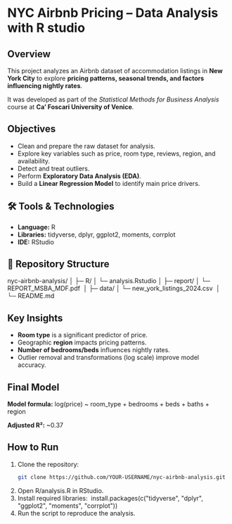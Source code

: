 
# NYC Airbnb Pricing – Data Analysis with R studio

## Overview
This project analyzes an Airbnb dataset of accommodation listings in **New York City** to explore **pricing patterns, seasonal trends, and factors influencing nightly rates**.

It was developed as part of the *Statistical Methods for Business Analysis* course at **Ca’ Foscari University of Venice**.



## Objectives
- Clean and prepare the raw dataset for analysis.
- Explore key variables such as price, room type, reviews, region, and availability.
- Detect and treat outliers.
- Perform **Exploratory Data Analysis (EDA)**.
- Build a **Linear Regression Model** to identify main price drivers.



## 🛠 Tools & Technologies
- **Language:** R
- **Libraries:** tidyverse, dplyr, ggplot2, moments, corrplot
- **IDE:** RStudio



## 📂 Repository Structure
nyc-airbnb-analysis/ │ ├─ R/ │ └─ analysis.Rstudio │ ├─ report/ │ └─ REPORT_MSBA_MDF.pdf  │ ├─ data/ │ └─ new_york_listings_2024.csv  │ └─ README.md 


## Key Insights
- **Room type** is a significant predictor of price.
- Geographic **region** impacts pricing patterns.
- **Number of bedrooms/beds** influences nightly rates.
- Outlier removal and transformations (log scale) improve model accuracy.


## Final Model
**Model formula:**
log(price) ~ room_type + bedrooms + beds + baths + region

**Adjusted R²:** ~0.37


## How to Run

1. Clone the repository:
   ```bash
   git clone https://github.com/YOUR-USERNAME/nyc-airbnb-analysis.git

2. Open R/analysis.R in RStudio.
3. Install required libraries:  install.packages(c("tidyverse", "dplyr", "ggplot2", "moments", "corrplot")) 
4. Run the script to reproduce the analysis.
